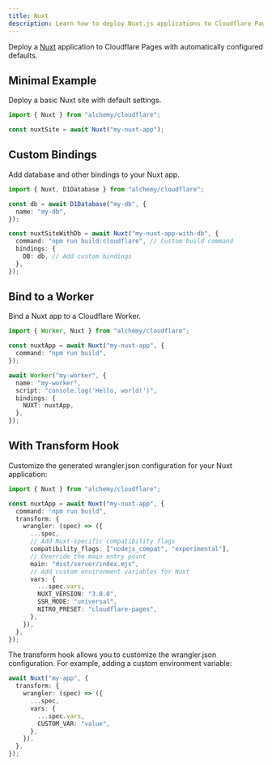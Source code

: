 ```yaml
---
title: Nuxt
description: Learn how to deploy Nuxt.js applications to Cloudflare Pages/Workers using Alchemy for a seamless experience.
---
```


Deploy a [Nuxt](https://nuxt.com) application to Cloudflare Pages with automatically configured defaults.

## Minimal Example

Deploy a basic Nuxt site with default settings.

```ts
import { Nuxt } from "alchemy/cloudflare";

const nuxtSite = await Nuxt("my-nuxt-app");
```

## Custom Bindings

Add database and other bindings to your Nuxt app.

```ts
import { Nuxt, D1Database } from "alchemy/cloudflare";

const db = await D1Database("my-db", {
  name: "my-db",
});

const nuxtSiteWithDb = await Nuxt("my-nuxt-app-with-db", {
  command: "npm run build:cloudflare", // Custom build command
  bindings: {
    DB: db, // Add custom bindings
  },
});
```

## Bind to a Worker

Bind a Nuxt app to a Cloudflare Worker.

```ts
import { Worker, Nuxt } from "alchemy/cloudflare";

const nuxtApp = await Nuxt("my-nuxt-app", {
  command: "npm run build",
});

await Worker("my-worker", {
  name: "my-worker",
  script: "console.log('Hello, world!')",
  bindings: {
    NUXT: nuxtApp,
  },
});
```

## With Transform Hook

Customize the generated wrangler.json configuration for your Nuxt application:

```ts
import { Nuxt } from "alchemy/cloudflare";

const nuxtApp = await Nuxt("my-nuxt-app", {
  command: "npm run build",
  transform: {
    wrangler: (spec) => ({
      ...spec,
      // Add Nuxt-specific compatibility flags
      compatibility_flags: ["nodejs_compat", "experimental"],
      // Override the main entry point
      main: "dist/server/index.mjs",
      // Add custom environment variables for Nuxt
      vars: {
        ...spec.vars,
        NUXT_VERSION: "3.0.0",
        SSR_MODE: "universal",
        NITRO_PRESET: "cloudflare-pages",
      },
    }),
  },
});
```

The transform hook allows you to customize the wrangler.json configuration. For example, adding a custom environment variable:

```ts
await Nuxt("my-app", {
  transform: {
    wrangler: (spec) => ({
      ...spec,
      vars: {
        ...spec.vars,
        CUSTOM_VAR: "value",
      },
    }),
  },
});
```
